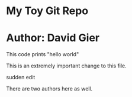 # My Toy Git Repo
# Author: David Gier

This code prints "hello world"

This is an extremely important change to this file.

sudden edit

There are two authors here as well.


